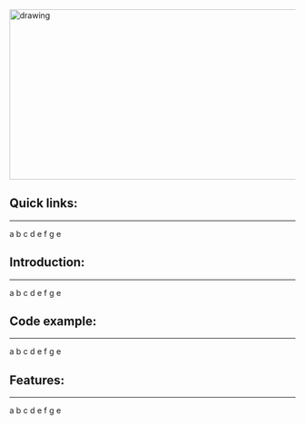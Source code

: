 <img src="https://github.com/qnbhd/polytune/blob/main/project_logo.png" alt="drawing" width="600" height="300"/>

## Quick links:
***

a b c d e f g e 

## Introduction:
***

a b c d e f g e 

## Code example:
***

a b c d e f g e 

## Features:
***

a b c d e f g e 
